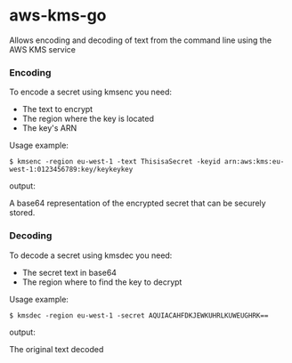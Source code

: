 # aws-kms-go
Allows encoding and decoding of text from the command line using the AWS KMS service

### Encoding

To encode a secret using kmsenc you need:
* The text to encrypt
* The region where the key is located
* The key's ARN

Usage example:

```
$ kmsenc -region eu-west-1 -text ThisisaSecret -keyid arn:aws:kms:eu-west-1:0123456789:key/keykeykey
```

output:

A base64 representation of the encrypted secret that can be securely stored.

### Decoding

To decode a secret using kmsdec you need:
* The secret text in base64
* The region where to find the key to decrypt

Usage example:

```
$ kmsdec -region eu-west-1 -secret AQUIACAHFDKJEWKUHRLKUWEUGHRK==
```

output:

The original text decoded